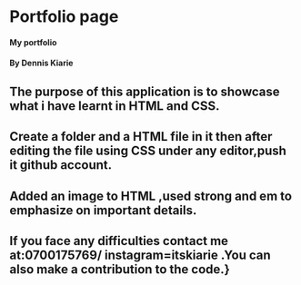 # Portfolio page
#### My portfolio
#### By Dennis Kiarie
## The purpose of this application is to showcase what i have learnt in HTML and CSS.
## Create a folder and a HTML file in it then after editing the file using CSS under any editor,push it github account.
## Added an image to HTML ,used strong and em to emphasize on important details.
## If you face any difficulties contact me at:0700175769/   instagram=itskiarie .You can also make a contribution to the code.}

  